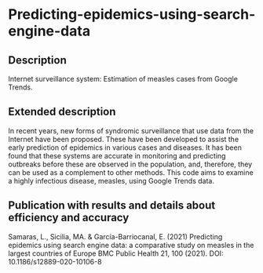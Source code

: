 # Predicting-epidemics-using-search-engine-data
## Description
Internet surveillance system: Estimation of measles cases from Google Trends.
## Extended description
In recent years, new forms of syndromic surveillance that use data from the Internet have been proposed. These have been developed to assist the early prediction of epidemics in various cases and diseases. It has been found that these systems are accurate in monitoring and predicting outbreaks before these are observed in the population, and, therefore, they can be used as a complement to other methods. 
This code aims to examine a highly infectious disease, measles, using Google Trends data.
## Publication with results and details about efficiency and accuracy
Samaras, L., Sicilia, MA. & García-Barriocanal, E. (2021) Predicting epidemics using search engine data: a comparative study on measles in the largest countries of Europe  BMC Public Health 21, 100 (2021). 
DOI: 10.1186/s12889-020-10106-8 
